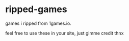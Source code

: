 # ripped-games
games i ripped from 1games.io.

feel free to use these in your site, just gimme credit thnx
